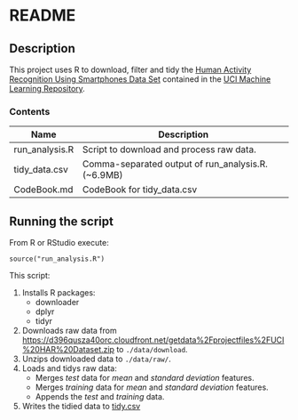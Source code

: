 # README

## Description

This project uses R to download, filter and tidy the [
Human Activity Recognition Using Smartphones Data Set](http://archive.ics.uci.edu/ml/datasets/Human+Activity+Recognition+Using+Smartphones) contained in the [UCI Machine Learning Repository](http://archive.ics.uci.edu/ml/index.html).

### Contents

| Name | Description |
| ---- | --- |
| run_analysis.R | Script to download and process raw data. |
| tidy_data.csv | Comma-separated output of run_analysis.R. (~6.9MB) |
| CodeBook.md | CodeBook for tidy_data.csv |

## Running the script

From R or RStudio execute:

```
source("run_analysis.R")
```

This script:

1. Installs R packages: 
	- downloader
	- dplyr 
	- tidyr
2. Downloads raw data from https://d396qusza40orc.cloudfront.net/getdata%2Fprojectfiles%2FUCI%20HAR%20Dataset.zip to `./data/download`.
2. Unzips downloaded data to `./data/raw/`.
3. Loads and tidys raw data:
	- Merges *test* data for *mean* and *standard deviation* features.
	- Merges *training* data for *mean* and *standard deviation* features.
	- Appends the *test* and *training* data.
4. Writes the tidied data to [tidy.csv]("./tidy.csv")
